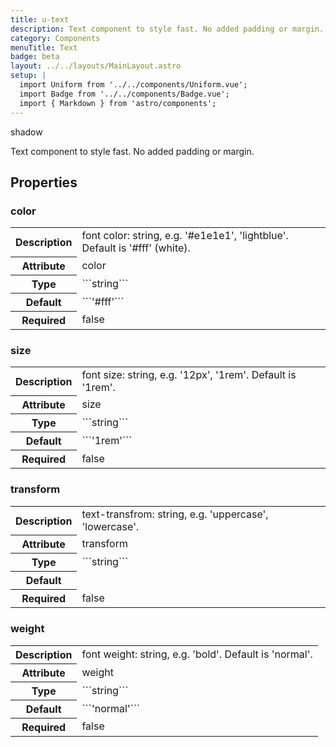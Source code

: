 ```yaml
---
title: u-text
description: Text component to style fast. No added padding or margin.
category: Components
menuTitle: Text
badge: beta
layout: ../../layouts/MainLayout.astro
setup: |
  import Uniform from '../../components/Uniform.vue';
  import Badge from '../../components/Badge.vue';
  import { Markdown } from 'astro/components';
---
```


<Badge> shadow </Badge>

Text component to style fast. No added padding or margin.

## Properties

### color

<table>
<tr><th>Description</th><td><Markdown>font color: string, e.g. '#e1e1e1', 'lightblue'. Default is '#fff' (white).</Markdown></td></tr>
<tr><th>Attribute</th><td><Markdown>color</Markdown></td></tr>
<tr><th>Type</th><td><Markdown>```string```</Markdown></td></tr>
<tr><th>Default</th><td><Markdown>```'#fff'```</Markdown></td></tr>
<tr><th>Required</th><td><Markdown>false</Markdown></td></tr>
</table>

### size

<table>
<tr><th>Description</th><td><Markdown>font size: string, e.g. '12px', '1rem'. Default is '1rem'.</Markdown></td></tr>
<tr><th>Attribute</th><td><Markdown>size</Markdown></td></tr>
<tr><th>Type</th><td><Markdown>```string```</Markdown></td></tr>
<tr><th>Default</th><td><Markdown>```'1rem'```</Markdown></td></tr>
<tr><th>Required</th><td><Markdown>false</Markdown></td></tr>
</table>

### transform

<table>
<tr><th>Description</th><td><Markdown>text-transfrom: string, e.g. 'uppercase', 'lowercase'.</Markdown></td></tr>
<tr><th>Attribute</th><td><Markdown>transform</Markdown></td></tr>
<tr><th>Type</th><td><Markdown>```string```</Markdown></td></tr>
<tr><th>Default</th><td><Markdown></Markdown></td></tr>
<tr><th>Required</th><td><Markdown>false</Markdown></td></tr>
</table>

### weight

<table>
<tr><th>Description</th><td><Markdown>font weight: string, e.g. 'bold'. Default is 'normal'.</Markdown></td></tr>
<tr><th>Attribute</th><td><Markdown>weight</Markdown></td></tr>
<tr><th>Type</th><td><Markdown>```string```</Markdown></td></tr>
<tr><th>Default</th><td><Markdown>```'normal'```</Markdown></td></tr>
<tr><th>Required</th><td><Markdown>false</Markdown></td></tr>
</table>

</table>

</table>
